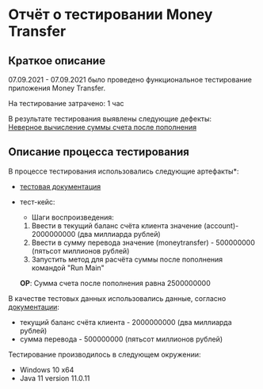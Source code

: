 # Отчёт о тестировании Money Transfer

## Краткое описание

07.09.2021 - 07.09.2021 было проведено функциональное тестирование приложения Money Transfer.

На тестирование затрачено: 1 час

В результате тестирования выявлены следующие дефекты:  
[Неверное вычисление суммы счета после пополнения](https://github.com/Maryust/JavaHomework1.1/issues/1#issue-989958056)

## Описание процесса тестирования

В процессе тестирования использовались следующие артефакты*:
* [тестовая документация](https://github.com/netology-code/javaqa-homeworks/blob/master/intro/MERGED.md)
* тест-кейс:
    * Шаги воспроизведения:
    1. Ввести в текущий баланс счёта клиента значение (account)- 2000000000 (два миллиарда рублей)
    2. Ввести в сумму перевода значение (moneytransfer) - 500000000 (пятьсот миллионов рублей)
    3. Запустить метод для расчёта суммы после пополнения командой "Run Main"
   
  **ОР**: Сумма счета после пополнения равна 2500000000

В качестве тестовых данных использовались данные, согласно [документации](https://github.com/netology-code/javaqa-homeworks/blob/master/intro/MERGED.md):
* текущий баланс счёта клиента - 2000000000 (два миллиарда рублей)
* сумма перевода  - 500000000 (пятьсот миллионов рублей)

Тестирование производилось в следующем окружении:
* Windows 10 x64
* Java 11 version 11.0.11
